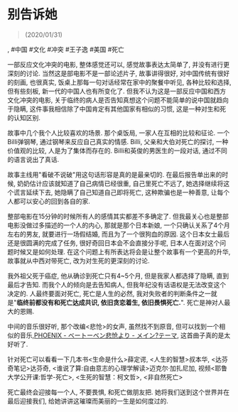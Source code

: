 # 别告诉她

> \(2020/01/31\)

, #中国 #文化 #冲突 #王子逸 #美国 #死亡

一部反应文化冲突的电影, 整体感觉还可以, 感觉故事表达太简单了, 并没有进行更深刻的讨论. 当然这是部电影不是一部论述片子, 故事讲得很好, 对中国传统有很好的刻画, 也很真实, 饭桌上那每一句对话经常在家中的聚餐中听见, 各种比较和选择, 但有些刻板, 新一代的中国人也有所变化了. 但我不认为这是一部反应中国和西方文化冲突的电影, 关于临终的病人是否告知真想这个问题不能简单的说中国就趋向于隐瞒, 这件事我相信除了中国肯定有其他国家有相似的习惯, 这是一种对生和死的认知区别.

故事中几个我个人比较喜欢的场景. 那个桌饭局, 一家人在互相的比较和征论. 一个Billi弹钢琴, 通过钢琴来反应自己真实的情感. Billi, 父亲和大伯对死亡的探讨, 一种价值观的比较, 人是为了集体而存在的. Billi和英俊的男医生的一段对话, 通过不同的语言说出了真话.

故事主线用"看破不说破"用这句话形容是真的是最亲切的. 在最后报告单出来的时候, 奶奶估计应该就知道了自己病情已经很重, 自己里死亡不远了, 她选择继续将这个谎言延续下去, 她隐瞒了自己知道自己即将死亡, 这种欺骗也是一种善意, 让每个人都可以安心的回到各自的家.

整部电影在15分钟的时候所有人的感情其实都差不多确定了. 但我最关心也是整部电影没做过多描述的一个人的内心, 那就是那个日本新娘, 一个只确认关系了4个月左右的男友, 就要进行一场假结婚, 而且为了一个很狗血的原因. 这个日本女士最后还是很圆满的完成了任务, 很好奇回日本会不会直接分手呢, 日本人在面对这个问题时候又是如何处理. 在这个问题上有所表达将会是让整个故事有一个更高的升华, 故事就从中西对带死亡, 改为对生死的更深刻的讨论.

我外祖父死于癌症, 他从确诊到死亡只有4\~5个月, 但是我家人都选择了隐瞒, 直到最后才告知. 而我个人的倾向是去告知病人, 但我年纪没有话语权是无法改变这个决定的. 人最终要面对死亡, 死亡是人生的必然, 我对失败者的判断条件之一就是"**临终前都没有和死亡达成共识, 依旧贪恋着生, 依旧畏惧死亡.**". 死亡是神对人最大的恩赐.

中间的音乐很好听, 那个改编\<悲怆\>的女声, 虽然找不到原音, 但可以找到一个相似的音乐,[PHOENIX - ベートーベン悲怆より - メイン?テーマ](https://music.163.com/song?id=4985787), 这首曲子真的是太好听了.

针对死亡可以看看一下几本书\<生命是什么\>薛定谔, \<人生的智慧\>叔本华, \<达芬奇笔记\>达芬奇, \<谁说了算:自由意志的心理学解读\>迈克尔·加扎尼加, 视频\<耶鲁大学公开课:哲学-死亡\>, \<生死的智慧：柯文哲\>, \<非自然死亡\>

死亡最终会迎接每一个人, 不要畏惧, 和死亡做朋友把. 她将我们送到这个世界并在最后迎接我们, 给她讲讲这璀璨而美丽的一生是如何度过的.
